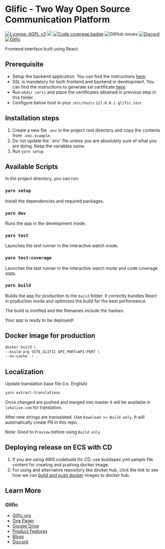 # Glific - Two Way Open Source Communication Platform

[![License: AGPL v3](https://img.shields.io/badge/License-AGPL%20v3-blue.svg)](https://www.gnu.org/licenses/agpl-3.0)
![](https://github.com/glific/glific-frontend/workflows/Continuous%20Integration/badge.svg)
[![Code coverage badge](https://img.shields.io/codecov/c/github/glific/glific-frontend/master.svg)](https://codecov.io/gh/glific/glific-frontend/branch/master)
![GitHub issues](https://img.shields.io/github/issues-raw/glific/glific-frontend)
[![Discord](https://img.shields.io/discord/717975833226248303.svg?label=&logo=discord&logoColor=ffffff&color=7389D8&labelColor=6A7EC2)](https://discord.gg/MVf2KF)
[![Glific](https://img.shields.io/endpoint?url=https://dashboard.cypress.io/badge/detailed/ocex65/master&style=flat&logo=cypress)](https://dashboard.cypress.io/projects/ocex65/runs)

Frontend interface built using React.

## Prerequisite

- Setup the backend application. You can find the instructions [here](https://github.com/glific/glific).
- SSL is mandatory for both frontend and backend in development. You can find the instructions to generate ssl certificate [here](https://github.com/glific/glific#use-ssl-for-frontend-and-backend).
- Run ```mkdir certs``` and place the certificates obtained in previous step in this folder.
- Configure below host in your `/etc/hosts`
  `127.0.0.1 glific.test`

## Installation steps

1. Create a new file `.env` in the project root directory and copy the contents from `.env.example`.
2. Do not update the '.env' file unless you are absolutely sure of what you are doing. Keep the variables same.
3. Run `yarn setup`

## Available Scripts

In the project directory, you can run:

### `yarn setup`

Install the dependencies and required packages.

### `yarn dev`

Runs the app in the development mode.

### `yarn test`

Launches the test runner in the interactive watch mode.

### `yarn test:coverage`

Launches the test runner in the interactive watch mode and code coverage stats.

### `yarn build`

Builds the app for production to the `build` folder.
It correctly bundles React in production mode and optimizes the build for the best performance.

The build is minified and the filenames include the hashes.

Your app is ready to be deployed!

## Docker image for production

```bash
docker build \
--build-arg VITE_GLIFIC_API_PORT=API-PORT \
--no-cache -t .
```

## Localization

Update translation base file (i.e. English)

```bash
yarn extract-translations
```

Once changed are pushed and merged into master it will be available in `lokalise.com` for translation.

After new strings are transalated. Use `Download >> Build only`. It will automatically create PR in this repo.

Note: Good to `Preview` before using `Build only`

## Deploying release on ECS with CD

1. If you are using AWS codebuild for CD, use buildspec.yml.sample file content for creating and pushing docker image.
2. For using and alternative repository like docker hub, click the link to see how we can [build and push docker](https://github.com/marketplace/actions/build-and-push-docker-images) images to docker hub.

## Learn More

### Glific

- [Glific.org](https://glific.org/)
- [One Pager](https://docs.google.com/document/d/1XYxNvIYzNyX2Ve99-HrmTC8utyBFaf_Y7NP1dFYxI9Q/edit?usp=sharing)
- [Google Drive](https://drive.google.com/drive/folders/1aMQvS8xWRnIEtsIkRgLodhDAM-0hg0v1?usp=sharing)
- [Product Features](https://docs.google.com/document/d/1uUWmvFkPXJ1xVMr2xaBYJztoItnqxBnfqABz5ad6Zl8/edit?usp=sharing)
- [Blogs](https://chintugudiya.org/tag/glific/)
- [Discord](https://discord.gg/scsrGUw)
